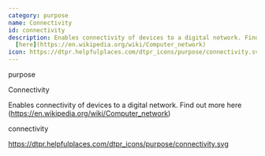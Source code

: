 ```yaml
---
category: purpose
name: Connectivity
id: connectivity
description: Enables connectivity of devices to a digital network. Find out more
  [here](https://en.wikipedia.org/wiki/Computer_network)
icon: https://dtpr.helpfulplaces.com/dtpr_icons/purpose/connectivity.svg
---
```

purpose

Connectivity

Enables connectivity of devices to a digital network. Find out more here (https://en.wikipedia.org/wiki/Computer_network)

connectivity

https://dtpr.helpfulplaces.com/dtpr_icons/purpose/connectivity.svg
